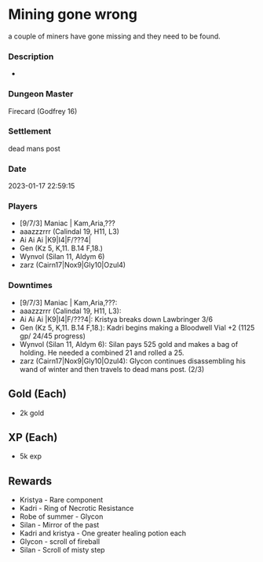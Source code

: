 # Mining gone wrong
a couple of miners have gone missing and they need to be found.
### Description
-
### Dungeon Master
Firecard (Godfrey 16)
### Settlement
dead mans post
### Date
2023-01-17 22:59:15
### Players
* [9/7/3] Maniac | Kam,Aria,???
* aaazzzrrr (Calindal 19, H11, L3)
* Ai Ai Ai |K9|I4|F/???4|
* Gen (Kz 5, K,11. B.14 F,18.)
* Wynvol (Silan 11, Aldym 6)
* zarz (Cairn17|Nox9|Gly10|Ozul4)
### Downtimes
* [9/7/3] Maniac | Kam,Aria,???: 
* aaazzzrrr (Calindal 19, H11, L3): 
* Ai Ai Ai |K9|I4|F/???4|: Kristya breaks down Lawbringer 3/6
* Gen (Kz 5, K,11. B.14 F,18.): Kadri begins making a Bloodwell Vial +2 (1125 gp/ 24/45 progress)
* Wynvol (Silan 11, Aldym 6): Silan pays 525 gold and makes a bag of holding. He needed a combined 21 and rolled a 25.
* zarz (Cairn17|Nox9|Gly10|Ozul4): Glycon continues disassembling his wand of winter and then travels to dead mans post. (2/3)
## Gold (Each)
* 2k gold
## XP (Each)
* 5k exp
## Rewards
* Kristya - Rare component
* Kadri - Ring of Necrotic Resistance 
* Robe of summer - Glycon
* Silan - Mirror of the past
* Kadri and kristya - One greater healing potion each
* Glycon - scroll of fireball
* Silan - Scroll of misty step